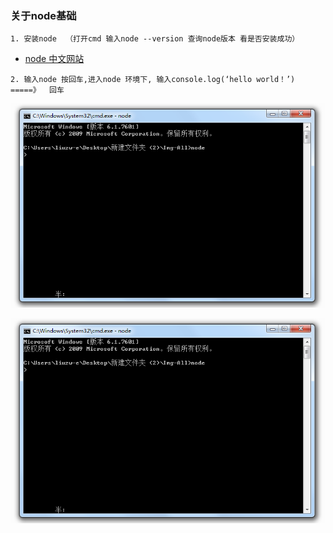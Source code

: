 ### 关于node基础

`1. 安装node  （打开cmd 输入node --version 查询node版本 看是否安装成功）`

* [node 中文网站](http://nodejs.cn/)

`2. 输入node 按回车,进入node 环境下, 输入console.log(‘hello world！’)    =====》  回车 `

![Image text](https://github.com/zwspw/Img-All/blob/master/node%E5%9B%BE%E7%89%87/node1.png)

![Image text](https://github.com/zwspw/Img-All/blob/master/node%E5%9B%BE%E7%89%87/node1.png)
